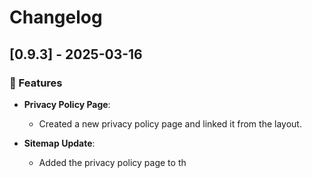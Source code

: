 # Changelog  

## [0.9.3] - 2025-03-16  

### 🚀 Features  

- **Privacy Policy Page**:  
  - Created a new privacy policy page and linked it from the layout.  

- **Sitemap Update**:  
  - Added the privacy policy page to th

